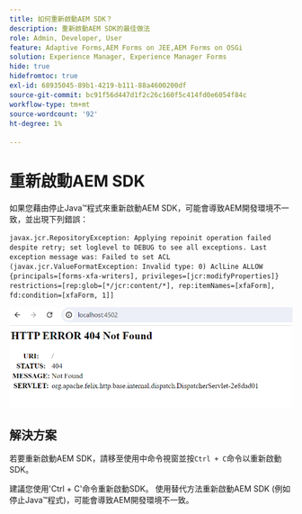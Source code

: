 ```yaml
---
title: 如何重新啟動AEM SDK？
description: 重新啟動AEM SDK的最佳做法
role: Admin, Developer, User
feature: Adaptive Forms,AEM Forms on JEE,AEM Forms on OSGi
solution: Experience Manager, Experience Manager Forms
hide: true
hidefromtoc: true
exl-id: 68935045-89b1-4219-b111-88a4600200df
source-git-commit: bc91f56d447d1f2c26c160f5c414fd0e6054f84c
workflow-type: tm+mt
source-wordcount: '92'
ht-degree: 1%

---
```


# 重新啟動AEM SDK

如果您藉由停止Java™程式來重新啟動AEM SDK，可能會導致AEM開發環境不一致，並出現下列錯誤：

`javax.jcr.RepositoryException: Applying repoinit operation failed despite retry; set loglevel to DEBUG to see all exceptions. Last exception message was: Failed to set ACL (javax.jcr.ValueFormatException: Invalid type: 0) AclLine ALLOW {principals=[forms-xfa-writers], privileges=[jcr:modifyProperties]} restrictions=[rep:glob=[*/jcr:content/*], rep:itemNames=[xfaForm], fd:condition=[xfaForm, 1]]`

![重新啟動 — aem-sdk-error](/help/forms/using/assets/restart-sdk-error.png)

## 解決方案

若要重新啟動AEM SDK，請移至使用中命令視窗並按`Ctrl + C`命令以重新啟動SDK。

建議您使用&#39;Ctrl + C&#39;命令重新啟動SDK。 使用替代方法重新啟動AEM SDK (例如停止Java™程式)，可能會導致AEM開發環境不一致。
